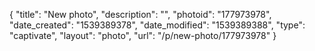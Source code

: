 {
    "title": "New photo",
    "description": "",
    "photoid": "177973978",
    "date_created": "1539389378",
    "date_modified": "1539389388",
    "type": "captivate",
    "layout": "photo",
    "url": "\/p\/new-photo\/177973978"
}